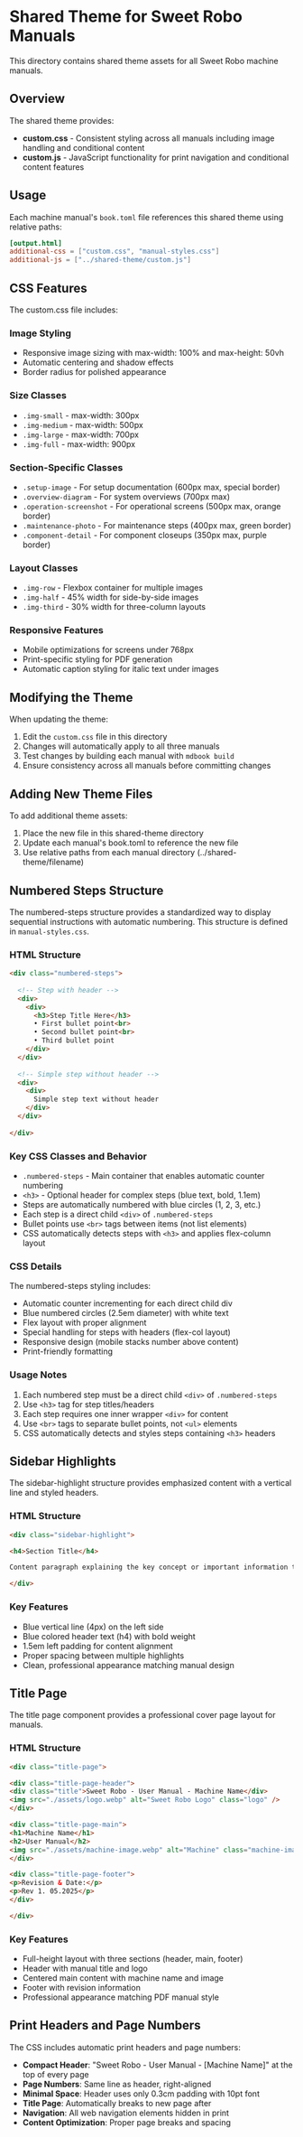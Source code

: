 # Shared Theme for Sweet Robo Manuals

This directory contains shared theme assets for all Sweet Robo machine manuals.

## Overview

The shared theme provides:
- **custom.css** - Consistent styling across all manuals including image handling and conditional content
- **custom.js** - JavaScript functionality for print navigation and conditional content features

## Usage

Each machine manual's `book.toml` file references this shared theme using relative paths:

```toml
[output.html]
additional-css = ["custom.css", "manual-styles.css"]
additional-js = ["../shared-theme/custom.js"]
```

## CSS Features

The custom.css file includes:

### Image Styling
- Responsive image sizing with max-width: 100% and max-height: 50vh
- Automatic centering and shadow effects
- Border radius for polished appearance

### Size Classes
- `.img-small` - max-width: 300px
- `.img-medium` - max-width: 500px  
- `.img-large` - max-width: 700px
- `.img-full` - max-width: 900px

### Section-Specific Classes
- `.setup-image` - For setup documentation (600px max, special border)
- `.overview-diagram` - For system overviews (700px max)
- `.operation-screenshot` - For operational screens (500px max, orange border)
- `.maintenance-photo` - For maintenance steps (400px max, green border)
- `.component-detail` - For component closeups (350px max, purple border)

### Layout Classes
- `.img-row` - Flexbox container for multiple images
- `.img-half` - 45% width for side-by-side images
- `.img-third` - 30% width for three-column layouts

### Responsive Features
- Mobile optimizations for screens under 768px
- Print-specific styling for PDF generation
- Automatic caption styling for italic text under images

## Modifying the Theme

When updating the theme:
1. Edit the `custom.css` file in this directory
2. Changes will automatically apply to all three manuals
3. Test changes by building each manual with `mdbook build`
4. Ensure consistency across all manuals before committing changes

## Adding New Theme Files

To add additional theme assets:
1. Place the new file in this shared-theme directory
2. Update each manual's book.toml to reference the new file
3. Use relative paths from each manual directory (../shared-theme/filename)

## Numbered Steps Structure

The numbered-steps structure provides a standardized way to display sequential instructions with automatic numbering. This structure is defined in `manual-styles.css`.

### HTML Structure

```html
<div class="numbered-steps">
  
  <!-- Step with header -->
  <div>
    <div>
      <h3>Step Title Here</h3>
      • First bullet point<br>
      • Second bullet point<br>
      • Third bullet point
    </div>
  </div>
  
  <!-- Simple step without header -->
  <div>
    <div>
      Simple step text without header
    </div>
  </div>
  
</div>
```

### Key CSS Classes and Behavior

- `.numbered-steps` - Main container that enables automatic counter numbering
- `<h3>` - Optional header for complex steps (blue text, bold, 1.1em)
- Steps are automatically numbered with blue circles (1, 2, 3, etc.)
- Each step is a direct child `<div>` of `.numbered-steps`
- Bullet points use `<br>` tags between items (not list elements)
- CSS automatically detects steps with `<h3>` and applies flex-column layout

### CSS Details

The numbered-steps styling includes:
- Automatic counter incrementing for each direct child div
- Blue numbered circles (2.5em diameter) with white text
- Flex layout with proper alignment
- Special handling for steps with headers (flex-col layout)
- Responsive design (mobile stacks number above content)
- Print-friendly formatting

### Usage Notes

1. Each numbered step must be a direct child `<div>` of `.numbered-steps`
2. Use `<h3>` tag for step titles/headers
3. Each step requires one inner wrapper `<div>` for content
4. Use `<br>` tags to separate bullet points, not `<ul>` elements
5. CSS automatically detects and styles steps containing `<h3>` headers

## Sidebar Highlights

The sidebar-highlight structure provides emphasized content with a vertical line and styled headers.

### HTML Structure

```html
<div class="sidebar-highlight">

<h4>Section Title</h4>

Content paragraph explaining the key concept or important information that needs to be highlighted.

</div>
```

### Key Features

- Blue vertical line (4px) on the left side
- Blue colored header text (h4) with bold weight
- 1.5em left padding for content alignment
- Proper spacing between multiple highlights
- Clean, professional appearance matching manual design

## Title Page

The title page component provides a professional cover page layout for manuals.

### HTML Structure

```html
<div class="title-page">

<div class="title-page-header">
<div class="title">Sweet Robo - User Manual - Machine Name</div>
<img src="./assets/logo.webp" alt="Sweet Robo Logo" class="logo" />
</div>

<div class="title-page-main">
<h1>Machine Name</h1>
<h2>User Manual</h2>
<img src="./assets/machine-image.webp" alt="Machine" class="machine-image" />
</div>

<div class="title-page-footer">
<p>Revision & Date:</p>
<p>Rev 1. 05.2025</p>
</div>

</div>
```

### Key Features

- Full-height layout with three sections (header, main, footer)
- Header with manual title and logo
- Centered main content with machine name and image
- Footer with revision information
- Professional appearance matching PDF manual style

## Print Headers and Page Numbers

The CSS includes automatic print headers and page numbers:

- **Compact Header**: "Sweet Robo - User Manual - [Machine Name]" at the top of every page
- **Page Numbers**: Same line as header, right-aligned
- **Minimal Space**: Header uses only 0.3cm padding with 10pt font
- **Title Page**: Automatically breaks to new page after
- **Navigation**: All web navigation elements hidden in print
- **Content Optimization**: Proper page breaks and spacing